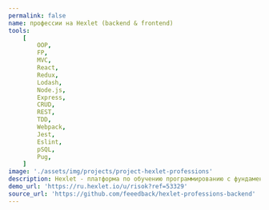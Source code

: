```yaml
---
permalink: false
name: профессии на Hexlet (backend & frontend)
tools:
    [
        OOP,
        FP,
        MVC,
        React,
        Redux,
        Lodash,
        Node.js,
        Express,
        CRUD,
        REST,
        TDD,
        Webpack,
        Jest,
        Eslint,
        pSQL,
        Pug,
    ]
image: './assets/img/projects/project-hexlet-professions'
description: Hexlet - платформа по обучению программированию с фундаментальным подходом. Выполнял различные проекты, например, изучая MVC, React, Redux делал To Do List.
demo_url: 'https://ru.hexlet.io/u/risok?ref=53329'
source_url: 'https://github.com/feeedback/hexlet-professions-backend'
---
```

